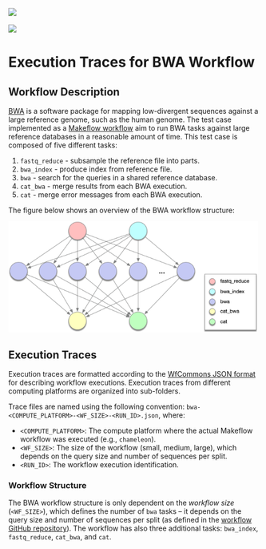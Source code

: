 <a href="https://wfcommons.org" target="_blank"><img src="https://wfcommons.org/images/wfcommons-horizontal.png" width="350" /></a>

<img src="http://ccl.cse.nd.edu/software/makeflow/MakeflowLogoSmall.png" width=160 />

# Execution Traces for BWA Workflow

## Workflow Description

[BWA](http://bio-bwa.sourceforge.net) is a software package for mapping
low-divergent sequences against a large reference genome, such as the
human genome. The test case implemented as a
[Makeflow workflow](https://github.com/cooperative-computing-lab/makeflow-examples/tree/master/bwa)
aim to run BWA tasks against large reference databases in a reasonable
amount of time. This test case is composed of five different tasks:

  1. `fastq_reduce` - subsample the reference file into parts.
  2. `bwa_index` - produce index from reference file.
  3. `bwa` - search for the queries in a shared reference database.
  4. `cat_bwa` - merge results from each BWA execution.
  5. `cat` - merge error messages from each BWA execution.

The figure below shows an overview of the BWA workflow structure:

<img src="docs/images/bwa.png?raw=true" width="500">

## Execution Traces

Execution traces are formatted according to the
[WfCommons JSON format](https://github.com/wfcommons/workflow-schema) for
describing workflow executions. Execution traces from different computing
platforms are organized into sub-folders.

Trace files are named using the following convention:
`bwa-<COMPUTE_PLATFORM>-<WF_SIZE>-<RUN_ID>.json`, where:

- `<COMPUTE_PLATFORM>`: The compute platform where the actual Makeflow workflow
  was executed (e.g., `chameleon`).
- `<WF_SIZE>`: The size of the workflow (small, medium, large), which depends
  on the query size and number of sequences per split.
- `<RUN_ID>`: The workflow execution identification.

### Workflow Structure

The BWA workflow structure is only dependent on the _workflow size_
(`<WF_SIZE>`), which defines the number of `bwa` tasks – it depends on the
query size and number of sequences per split (as defined in the
[workflow GitHub repository](https://github.com/cooperative-computing-lab/makeflow-examples/tree/master/bwa)).
The workflow has also three additional tasks: `bwa_index`, `fastq_reduce`,
`cat_bwa`, and `cat`.
